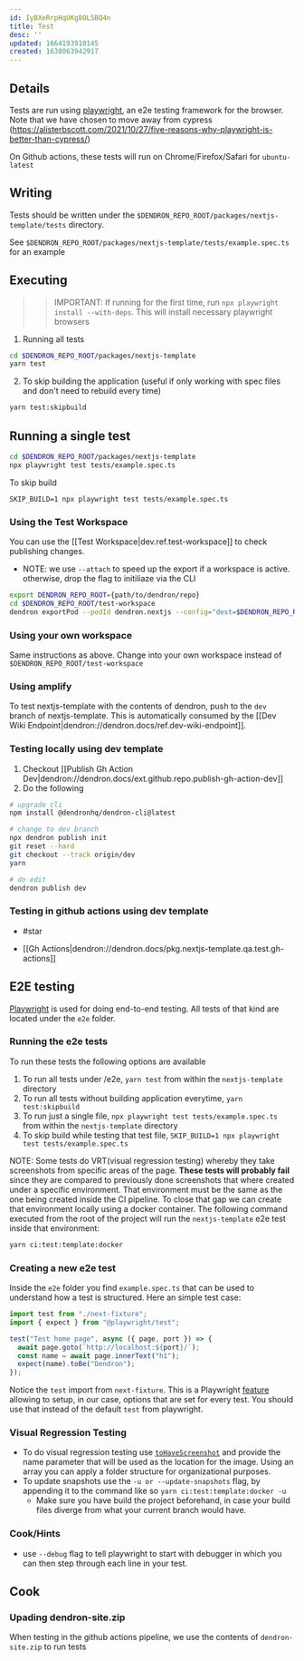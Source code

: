 ```yaml
---
id: IyBXeRrpHqUKg8OL5BQ4n
title: Test
desc: ''
updated: 1664193910145
created: 1638063942917
---
```


## Details
Tests are run using [playwright](https://playwright.dev/docs/intro), an e2e testing framework for the browser. Note that we have chosen to move away from cypress (https://alisterbscott.com/2021/10/27/five-reasons-why-playwright-is-better-than-cypress/)

On Github actions, these tests will run on Chrome/Firefox/Safari for `ubuntu-latest`

## Writing
Tests should be written under the `$DENDRON_REPO_ROOT/packages/nextjs-template/tests` directory. 

See `$DENDRON_REPO_ROOT/packages/nextjs-template/tests/example.spec.ts` for an example

## Executing
>>IMPORTANT: If running for the first time, run `npx playwright install --with-deps`. This will install necessary playwright browsers

1. Running all tests
```sh
cd $DENDRON_REPO_ROOT/packages/nextjs-template
yarn test
```
2. To skip building the application (useful if only working with spec files and don't need to rebuild every time)
```sh
yarn test:skipbuild
```

## Running a single test
```sh
cd $DENDRON_REPO_ROOT/packages/nextjs-template
npx playwright test tests/example.spec.ts
```
To skip build
```
SKIP_BUILD=1 npx playwright test tests/example.spec.ts
```

### Using the Test Workspace

You can use the [[Test Workspace|dev.ref.test-workspace]] to check publishing changes.

- NOTE: we use `--attach` to speed up the export if a workspace is active. otherwise, drop the flag to initiliaze via the CLI
```sh
export DENDRON_REPO_ROOT={path/to/dendron/repo}
cd $DENDRON_REPO_ROOT/test-workspace
dendron exportPod --podId dendron.nextjs --config="dest=$DENDRON_REPO_ROOT/packages/nextjs-template" --attach
```

### Using your own workspace

Same instructions as above. Change into your own workspace instead of `$DENDRON_REPO_ROOT/test-workspace`

### Using amplify

To test nextjs-template with the contents of dendron, push to the `dev` branch of nextjs-template. This is automatically consumed by the
[[Dev Wiki Endpoint|dendron://dendron.docs/ref.dev-wiki-endpoint]]. 

### Testing locally using dev template
1. Checkout [[Publish Gh Action Dev|dendron://dendron.docs/ext.github.repo.publish-gh-action-dev]]
1. Do the following

```sh
# upgrade cli
npm install @dendronhq/dendron-cli@latest

# change to dev branch
npx dendron publish init
git reset --hard
git checkout --track origin/dev
yarn

# do edit
dendron publish dev
```

### Testing in github actions using dev template
- #star

- [[Gh Actions|dendron://dendron.docs/pkg.nextjs-template.qa.test.gh-actions]]

## E2E testing

[Playwright](https://playwright.dev/) is used for doing end-to-end testing. All tests of that kind are located under the `e2e` folder.

### Running the e2e tests

To run these tests the following options are available

1. To run all tests under /e2e, `yarn test` from within the `nextjs-template` directory
2. To run all tests without building application everytime, `yarn test:skipbuild`
3. To run just a single file, `npx playwright test tests/example.spec.ts` from within the `nextjs-template` directory
4. To skip build while testing that test file, `SKIP_BUILD=1 npx playwright test tests/example.spec.ts`

NOTE: Some tests do VRT(visual regression testing) whereby they take screenshots from specific areas of the page. **These tests will probably fail**  since they are compared to previously done screenshots that where created under a specific environment. That environment must be the same as the one being created inside the CI pipeline. To close that gap we can create that environment locally using a docker container. The following command executed from the root of the project will run the `nextjs-template` e2e test inside that environment:

```bash
yarn ci:test:template:docker
```

### Creating a new e2e test

Inside the `e2e` folder you find `example.spec.ts` that can be used to understand how a test is structured. Here an simple test case:

```typescript
import test from "./next-fixture";
import { expect } from "@playwright/test";

test("Test home page", async ({ page, port }) => {
  await page.goto(`http://localhost:${port}/`);
  const name = await page.innerText("h1");
  expect(name).toBe("Dendron");
});
```

Notice the `test` import from `next-fixture`. This is a Playwright [feature](https://playwright.dev/docs/test-fixtures#fixtures-options) allowing to setup, in our case, options that are set for every test. You should use that instead of the default `test` from playwright.

### Visual Regression Testing

- To do visual regression testing use [`toHaveScreenshot`](https://playwright.dev/docs/test-snapshots) and provide the name parameter that will be used as the location for the image. Using an array you can apply a folder structure for organizational purposes.
- To update snapshots use the `-u or --update-snapshots` flag, by appending it to the command like so `yarn ci:test:template:docker -u`
  - Make sure you have build the project beforehand, in case your build files diverge from what your current branch would have.

### Cook/Hints

- use `--debug` flag to tell playwright to start with debugger in which you can then step through each line in your test.

## Cook

### Upading dendron-site.zip

When testing in the github actions pipeline, we use the contents of `dendron-site.zip` to run tests
